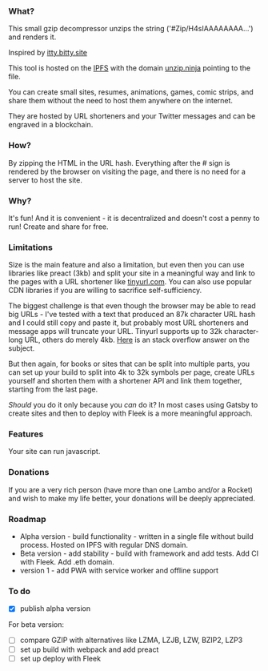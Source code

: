 ### What?
This small gzip decompressor unzips the string ('#Zip/H4sIAAAAAAAA...') and renders it.

Inspired by [itty.bitty.site](https://itty.bitty.site)

This tool is hosted on the [IPFS](https://ipfs.io/ipfs/QmXwkqP9kLPRNu9U2W2E4imoztAJryijXPQQnjQ9EYCXnz?filename=unzip.html) with the domain [unzip.ninja](http://www.unzip.ninja) pointing to the file.

You can create small sites, resumes, animations, games, comic strips, and share them without the need to host them anywhere on the internet.

They are hosted by URL shorteners and your Twitter messages and can be engraved in a blockchain.
### How?
By zipping the HTML in the URL hash. Everything after the # sign is rendered by the browser on visiting the page, and there is no need for a server to host the site.
### Why?
It's fun! And it is convenient - it is decentralized and doesn't cost a penny to run! Create and share for free.
### Limitations
Size is the main feature and also a limitation, but even then you can use libraries 
like preact (3kb) and split your site in a meaningful way and link to the pages with a 
URL shortener like [tinyurl.com](https://tinyurl.com/). You can also use popular CDN libraries if you are willing to sacrifice self-sufficiency.

The biggest challenge is that even though the browser may be able to read big URLs - I've tested with a text that produced an 87k character URL hash and I could still copy and paste it, but probably most URL shorteners and message apps will truncate your URL. Tinyurl supports up to 32k character-long URL, others do merely 4kb. [Here](https://stackoverflow.com/questions/417142/what-is-the-maximum-length-of-a-url-in-different-browsers) is an stack overflow answer on the subject. 

But then again, for books or sites that can be split into multiple parts, you can set up your build to split into 4k to 32k symbols per page, create URLs yourself and shorten them with a shortener API and link them together, starting from the last page.

*Should* you do it only because you *can* do it? In most cases using Gatsby to create sites and then to deploy with Fleek is a more meaningful approach.
### Features
Your site can run javascript.
### Donations
If you are a very rich person (have more than one Lambo and/or a Rocket) 
and wish to make my life better, your donations will be deeply appreciated.

### Roadmap
 - Alpha version - build functionality - written in a single file without build process. Hosted on IPFS with regular DNS domain.
 - Beta version - add stability - build with framework and add tests. Add CI with Fleek. Add .eth domain.
 - version 1 - add PWA with service worker and offline support 

### To do
 - [x] publish alpha version
 
 For beta version:
 - [ ] compare GZIP with alternatives like LZMA, LZJB, LZW, BZIP2, LZP3
 - [ ] set up build with webpack and add preact
 - [ ] set up deploy with Fleek